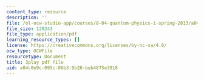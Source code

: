 ```yaml
---
content_type: resource
description: ''
file: /ol-ocw-studio-app/courses/8-04-quantum-physics-i-spring-2013/a04c0e9c095c86b39b20beb4875e3018_H5m39G-FAwE.pdf
file_size: 120243
file_type: application/pdf
learning_resource_types: []
license: https://creativecommons.org/licenses/by-nc-sa/4.0/
ocw_type: OCWFile
resourcetype: Document
title: 3play pdf file
uid: a04c0e9c-095c-86b3-9b20-beb4875e3018
---
```

